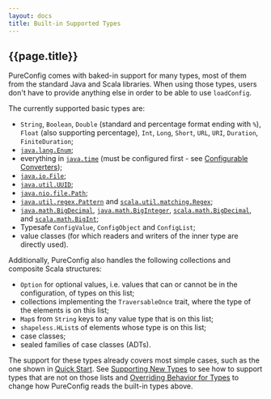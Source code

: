 ```yaml
---
layout: docs
title: Built-in Supported Types
---
```


## {{page.title}}

PureConfig comes with baked-in support for many types, most of them from the standard Java and Scala libraries. When
using those types, users don't have to provide anything else in order to be able to use `loadConfig`.

The currently supported basic types are:

- `String`, `Boolean`, `Double` (standard and percentage format ending with `%`), `Float` (also supporting percentage),
  `Int`, `Long`, `Short`, `URL`, `URI`, `Duration`, `FiniteDuration`;
- [`java.lang.Enum`](https://docs.oracle.com/javase/8/docs/api/java/lang/Enum.html);
- everything in [`java.time`](https://docs.oracle.com/javase/8/docs/api/java/time/package-summary.html) (must be
  configured first - see [Configurable Converters](configurable-converters.html));
- [`java.io.File`](https://docs.oracle.com/javase/8/docs/api/java/io/File.html);
- [`java.util.UUID`](https://docs.oracle.com/javase/8/docs/api/java/util/UUID.html);
- [`java.nio.file.Path`](https://docs.oracle.com/javase/8/docs/api/java/nio/file/Path.html);
- [`java.util.regex.Pattern`](https://docs.oracle.com/javase/8/docs/api/java/util/regex/Pattern.html) and
  [`scala.util.matching.Regex`](https://www.scala-lang.org/api/2.12.x/scala/util/matching/Regex.html);
- [`java.math.BigDecimal`](https://docs.oracle.com/javase/8/docs/api/java/math/BigDecimal.html),
  [`java.math.BigInteger`](https://docs.oracle.com/javase/8/docs/api/java/math/BigInteger.html),
  [`scala.math.BigDecimal`](https://www.scala-lang.org/api/2.12.x/scala/math/BigDecimal.html), and
  [`scala.math.BigInt`](https://www.scala-lang.org/api/2.12.x/scala/math/BigInt.html);
- Typesafe `ConfigValue`, `ConfigObject` and `ConfigList`;
- value classes (for which readers and writers of the inner type are directly used).

Additionally, PureConfig also handles the following collections and composite Scala structures:

- `Option` for optional values, i.e. values that can or cannot be in the configuration, of types on this list;
- collections implementing the `TraversableOnce` trait, where the type of the elements is on this list;
- `Map`s from `String` keys to any value type that is on this list;
- `shapeless.HList`s of elements whose type is on this list;
- case classes;
- sealed families of case classes (ADTs).

The support for these types already covers most simple cases, such as the one shown in [Quick Start](index.html). See
[Supporting New Types](supporting-new-types.html) to see how to support types that are not on those lists and
[Overriding Behavior for Types](overriding-behavior-for-types.html) to change how PureConfig reads the built-in types
above.
